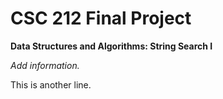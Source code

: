 # CSC 212 Final Project
<b>Data Structures and Algorithms: String Search I</b>


*Add information.*


This is another line.
